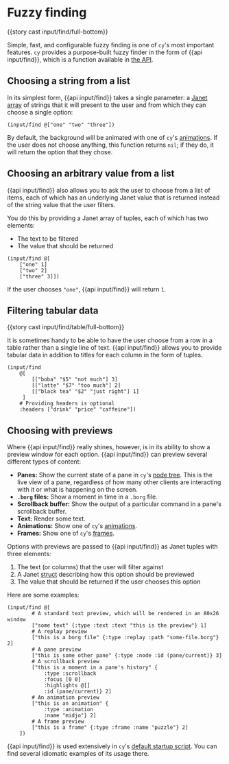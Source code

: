 # Fuzzy finding

{{story cast input/find/full-bottom}}

Simple, fast, and configurable fuzzy finding is one of `cy`'s most important features. `cy` provides a purpose-built fuzzy finder in the form of {{api input/find}}, which is a function available in [the API](/api.md#inputfind).

## Choosing a string from a list

In its simplest form, {{api input/find}} takes a single parameter: a [Janet array](https://janet-lang.org/docs/data_structures/arrays.html) of strings that it will present to the user and from which they can choose a single option:

```janet
(input/find @["one" "two" "three"])
```

By default, the background will be animated with one of `cy`'s [animations](/animations.md). If the user does not choose anything, this function returns `nil`; if they do, it will return the option that they chose.

## Choosing an arbitrary value from a list

{{api input/find}} also allows you to ask the user to choose from a list of items, each of which has an underlying Janet value that is returned instead of the string value that the user filters.

You do this by providing a Janet array of tuples, each of which has two elements:

- The text to be filtered
- The value that should be returned

```janet
(input/find @[
    ["one" 1]
    ["two" 2]
    ["three" 3]])
```

If the user chooses `"one"`, {{api input/find}} will return `1`.

## Filtering tabular data

{{story cast input/find/table/full-bottom}}

It is sometimes handy to be able to have the user choose from a row in a table rather than a single line of text. {{api input/find}} allows you to provide tabular data in addition to titles for each column in the form of tuples.

```janet
(input/find
    @[
        [["boba" "$5" "not much"] 3]
        [["latte" "$7" "too much"] 2]
        [["black tea" "$2" "just right"] 1]
     ]
    # Providing headers is optional
    :headers ["drink" "price" "caffeine"])
```

## Choosing with previews

Where {{api input/find}} really shines, however, is in its ability to show a preview window for each option. {{api input/find}} can preview several different types of content:

- **Panes:** Show the current state of a pane in `cy`'s [node tree](/groups-and-panes.md#the-node-tree). This is the live view of a pane, regardless of how many other clients are interacting with it or what is happening on the screen.
- **`.borg` files:** Show a moment in time in a `.borg` file.
- **Scrollback buffer:** Show the output of a particular command in a pane's scrollback buffer.
- **Text:** Render some text.
- **Animations:** Show one of `cy`'s [animations](/animations.md).
- **Frames:** Show one of `cy`'s [frames](/frames.md).

Options with previews are passed to {{api input/find}} as Janet tuples with three elements:

1. The text (or columns) that the user will filter against
1. A Janet [struct](https://janet-lang.org/docs/data_structures/structs.html) describing how this option should be previewed
1. The value that should be returned if the user chooses this option

Here are some examples:

```janet
(input/find @[
        # A standard text preview, which will be rendered in an 80x26 window
        ["some text" {:type :text :text "this is the preview"} 1]
        # A replay preview
        ["this is a borg file" {:type :replay :path "some-file.borg"} 2]
        # A pane preview
        ["this is some other pane" {:type :node :id (pane/current)} 3]
        # A scrollback preview
        ["this is a moment in a pane's history" {
            :type :scrollback
            :focus [0 0]
            :highlights @[]
            :id (pane/current)} 2]
        # An animation preview
        ["this is an animation" {
            :type :animation
            :name "midjo"} 2]
        # A frame preview
        ["this is a frame" {:type :frame :name "puzzle"} 2]
    ])
```

{{api input/find}} is used extensively in `cy`'s [default startup script](https://github.com/cfoust/cy/blob/main/pkg/cy/boot/actions.janet). You can find several idiomatic examples of its usage there.
